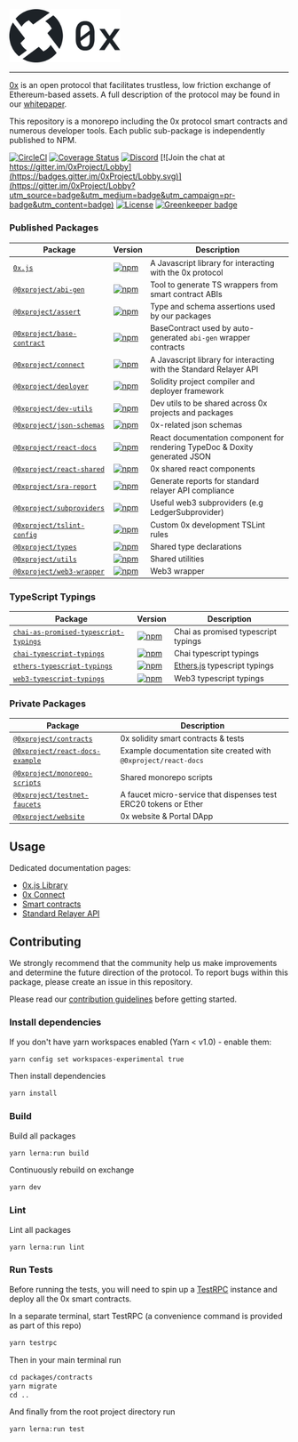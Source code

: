 <img src="https://github.com/0xProject/branding/blob/master/0x_Black_CMYK.png" width="200px" >

---

[0x][website-url] is an open protocol that facilitates trustless, low friction exchange of Ethereum-based assets. A full description of the protocol may be found in our [whitepaper][whitepaper-url].

This repository is a monorepo including the 0x protocol smart contracts and numerous developer tools. Each public sub-package is independently published to NPM.

[website-url]: https://0xproject.com/
[whitepaper-url]: https://0xproject.com/pdfs/0x_white_paper.pdf

[![CircleCI](https://circleci.com/gh/0xProject/0x-monorepo.svg?style=svg&circle-token=61bf7cd8c9b4e11b132089dfcffdd1be277d1e0c)](https://circleci.com/gh/0xProject/0x-monorepo)
[![Coverage Status](https://coveralls.io/repos/github/0xProject/0x-monorepo/badge.svg?branch=master&t=fp0cXD)](https://coveralls.io/github/0xProject/0x-monorepo?branch=master)
[![Discord](https://img.shields.io/badge/chat-rocket.chat-yellow.svg?style=flat)](https://chat.0xproject.com)
[![Join the chat at https://gitter.im/0xProject/Lobby](https://badges.gitter.im/0xProject/Lobby.svg)](https://gitter.im/0xProject/Lobby?utm_source=badge&utm_medium=badge&utm_campaign=pr-badge&utm_content=badge)
[![License](https://img.shields.io/badge/License-Apache%202.0-blue.svg)](https://opensource.org/licenses/Apache-2.0)
[![Greenkeeper badge](https://badges.greenkeeper.io/0xProject/0x-monorepo.svg?token=7c22e5c72acf39d3ead8d29c5d9bb38f9096df3e643024dcedd53ab732847be1&ts=1496426342666)](https://greenkeeper.io/)

### Published Packages

| Package                                               | Version                                                                                                                     | Description                                                                 |
| ----------------------------------------------------- | --------------------------------------------------------------------------------------------------------------------------- | --------------------------------------------------------------------------- |
| [`0x.js`](/packages/0x.js)                            | [![npm](https://img.shields.io/npm/v/0x.js.svg)](https://www.npmjs.com/package/0x.js)                                       | A Javascript library for interacting with the 0x protocol                   |
| [`@0xproject/abi-gen`](/packages/abi-gen)             | [![npm](https://img.shields.io/npm/v/@0xproject/abi-gen.svg)](https://www.npmjs.com/package/@0xproject/abi-gen)             | Tool to generate TS wrappers from smart contract ABIs                       |
| [`@0xproject/assert`](/packages/assert)               | [![npm](https://img.shields.io/npm/v/@0xproject/assert.svg)](https://www.npmjs.com/package/@0xproject/assert)               | Type and schema assertions used by our packages                             |
| [`@0xproject/base-contract`](/packages/base-contract) | [![npm](https://img.shields.io/npm/v/@0xproject/base-contract.svg)](https://www.npmjs.com/package/@0xproject/base-contract) | BaseContract used by auto-generated `abi-gen` wrapper contracts             |
| [`@0xproject/connect`](/packages/connect)             | [![npm](https://img.shields.io/npm/v/@0xproject/connect.svg)](https://www.npmjs.com/package/@0xproject/connect)             | A Javascript library for interacting with the Standard Relayer API          |
| [`@0xproject/deployer`](/packages/deployer)           | [![npm](https://img.shields.io/npm/v/@0xproject/deployer.svg)](https://www.npmjs.com/package/@0xproject/deployer)           | Solidity project compiler and deployer framework                            |
| [`@0xproject/dev-utils`](/packages/dev-utils)         | [![npm](https://img.shields.io/npm/v/@0xproject/dev-utils.svg)](https://www.npmjs.com/package/@0xproject/dev-utils)         | Dev utils to be shared across 0x projects and packages                      |
| [`@0xproject/json-schemas`](/packages/json-schemas)   | [![npm](https://img.shields.io/npm/v/@0xproject/json-schemas.svg)](https://www.npmjs.com/package/@0xproject/json-schemas)   | 0x-related json schemas                                                     |
| [`@0xproject/react-docs`](/packages/react-docs)       | [![npm](https://img.shields.io/npm/v/@0xproject/react-docs.svg)](https://www.npmjs.com/package/@0xproject/react-docs)       | React documentation component for rendering TypeDoc & Doxity generated JSON |
| [`@0xproject/react-shared`](/packages/react-shared)   | [![npm](https://img.shields.io/npm/v/@0xproject/react-shared.svg)](https://www.npmjs.com/package/@0xproject/react-shared)   | 0x shared react components                                                  |
| [`@0xproject/sra-report`](/packages/sra-report)       | [![npm](https://img.shields.io/npm/v/@0xproject/sra-report.svg)](https://www.npmjs.com/package/@0xproject/sra-report)       | Generate reports for standard relayer API compliance                        |
| [`@0xproject/subproviders`](/packages/subproviders)   | [![npm](https://img.shields.io/npm/v/@0xproject/subproviders.svg)](https://www.npmjs.com/package/@0xproject/subproviders)   | Useful web3 subproviders (e.g LedgerSubprovider)                            |
| [`@0xproject/tslint-config`](/packages/tslint-config) | [![npm](https://img.shields.io/npm/v/@0xproject/tslint-config.svg)](https://www.npmjs.com/package/@0xproject/tslint-config) | Custom 0x development TSLint rules                                          |
| [`@0xproject/types`](/packages/types)                 | [![npm](https://img.shields.io/npm/v/@0xproject/types.svg)](https://www.npmjs.com/package/@0xproject/types)                 | Shared type declarations                                                    |
| [`@0xproject/utils`](/packages/utils)                 | [![npm](https://img.shields.io/npm/v/@0xproject/utils.svg)](https://www.npmjs.com/package/@0xproject/utils)                 | Shared utilities                                                            |
| [`@0xproject/web3-wrapper`](/packages/web3-wrapper)   | [![npm](https://img.shields.io/npm/v/@0xproject/web3-wrapper.svg)](https://www.npmjs.com/package/@0xproject/web3-wrapper)   | Web3 wrapper                                                                |

### TypeScript Typings

| Package                                                                                | Version                                                                                                                                           | Description                                                             |
| -------------------------------------------------------------------------------------- | ------------------------------------------------------------------------------------------------------------------------------------------------- | ----------------------------------------------------------------------- |
| [`chai-as-promised-typescript-typings`](/packages/chai-as-promised-typescript-typings) | [![npm](https://img.shields.io/npm/v/chai-as-promised-typescript-typings.svg)](https://www.npmjs.com/package/chai-as-promised-typescript-typings) | Chai as promised typescript typings                                     |
| [`chai-typescript-typings`](/packages/chai-typescript-typings)                         | [![npm](https://img.shields.io/npm/v/chai-typescript-typings.svg)](https://www.npmjs.com/package/chai-typescript-typings)                         | Chai typescript typings                                                 |
| [`ethers-typescript-typings`](/packages/ethers-typescript-typings)                     | [![npm](https://img.shields.io/npm/v/@0xproject/deployer.svg)](https://www.npmjs.com/package/ethers-typescript-typings)                           | [Ethers.js](https://github.com/ethers-io/ethers.js/) typescript typings |
| [`web3-typescript-typings`](/packages/web3-typescript-typings)                         | [![npm](https://img.shields.io/npm/v/web3-typescript-typings.svg)](https://www.npmjs.com/package/web3-typescript-typings)                         | Web3 typescript typings                                                 |

### Private Packages

| Package                                                         | Description                                                      |
| --------------------------------------------------------------- | ---------------------------------------------------------------- |
| [`@0xproject/contracts`](/packages/contracts)                   | 0x solidity smart contracts & tests                              |
| [`@0xproject/react-docs-example`](/packages/react-docs-example) | Example documentation site created with `@0xproject/react-docs`  |
| [`@0xproject/monorepo-scripts`](/packages/monorepo-scripts)     | Shared monorepo scripts                                          |
| [`@0xproject/testnet-faucets`](/packages/testnet-faucets)       | A faucet micro-service that dispenses test ERC20 tokens or Ether |
| [`@0xproject/website`](/packages/website)                       | 0x website & Portal DApp                                         |

## Usage

Dedicated documentation pages:

*   [0x.js Library](https://0xproject.com/docs/0xjs)
*   [0x Connect](https://0xproject.com/docs/connect)
*   [Smart contracts](https://0xproject.com/docs/contracts)
*   [Standard Relayer API](https://github.com/0xProject/standard-relayer-api/blob/master/README.md)

## Contributing

We strongly recommend that the community help us make improvements and determine the future direction of the protocol. To report bugs within this package, please create an issue in this repository.

Please read our [contribution guidelines](./CONTRIBUTING.md) before getting started.

### Install dependencies

If you don't have yarn workspaces enabled (Yarn < v1.0) - enable them:

```bash
yarn config set workspaces-experimental true
```

Then install dependencies

```bash
yarn install
```

### Build

Build all packages

```bash
yarn lerna:run build
```

Continuously rebuild on exchange

```bash
yarn dev
```

### Lint

Lint all packages

```bash
yarn lerna:run lint
```

### Run Tests

Before running the tests, you will need to spin up a [TestRPC](https://www.npmjs.com/package/ethereumjs-testrpc) instance and deploy all the 0x smart contracts.

In a separate terminal, start TestRPC (a convenience command is provided as part of this repo)

```bash
yarn testrpc
```

Then in your main terminal run

```
cd packages/contracts
yarn migrate
cd ..
```

And finally from the root project directory run

```bash
yarn lerna:run test
```
